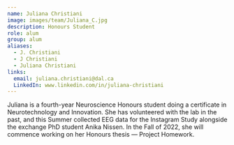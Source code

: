 ```yaml
---
name: Juliana Christiani
image: images/team/Juliana_C.jpg
description: Honours Student
role: alum
group: alum
aliases:
  - J. Christiani
  - J Christiani
  - Juliana Christiani
links:
  email: juliana.christiani@dal.ca
  LinkedIn: www.linkedin.com/in/juliana-christiani
---
```


Juliana is a fourth-year Neuroscience Honours student doing a certificate in Neurotechnology and Innovation. She has volunteered with the lab in the past, and this Summer collected EEG data for the Instagram Study alongside the exchange PhD student Anika Nissen. In the Fall of 2022, she will commence working on her Honours thesis — Project Homework.
